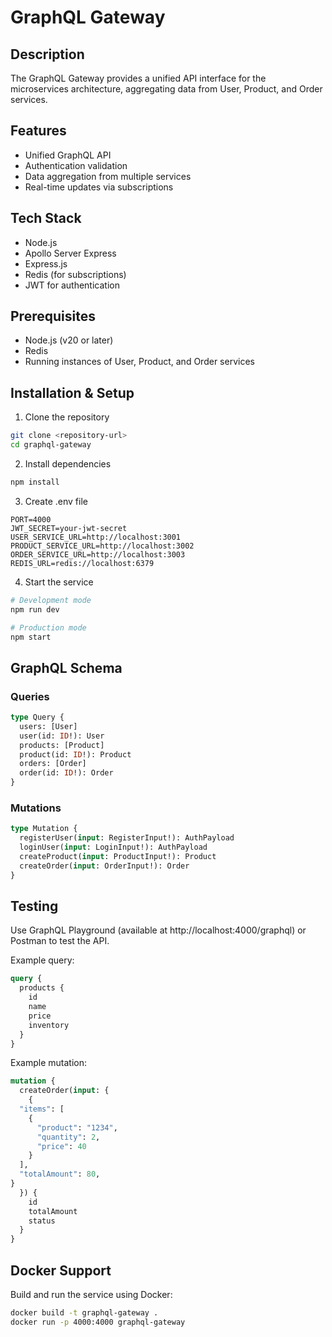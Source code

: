 # GraphQL Gateway

## Description
The GraphQL Gateway provides a unified API interface for the microservices architecture, aggregating data from User, Product, and Order services.

## Features
- Unified GraphQL API
- Authentication validation
- Data aggregation from multiple services
- Real-time updates via subscriptions

## Tech Stack
- Node.js
- Apollo Server Express
- Express.js
- Redis (for subscriptions)
- JWT for authentication

## Prerequisites
- Node.js (v20 or later)
- Redis
- Running instances of User, Product, and Order services

## Installation & Setup

1. Clone the repository
```bash
git clone <repository-url>
cd graphql-gateway
```

2. Install dependencies
```bash
npm install
```

3. Create .env file
```env
PORT=4000
JWT_SECRET=your-jwt-secret
USER_SERVICE_URL=http://localhost:3001
PRODUCT_SERVICE_URL=http://localhost:3002
ORDER_SERVICE_URL=http://localhost:3003
REDIS_URL=redis://localhost:6379
```

4. Start the service
```bash
# Development mode
npm run dev

# Production mode
npm start
```

## GraphQL Schema

### Queries
```graphql
type Query {
  users: [User]
  user(id: ID!): User
  products: [Product]
  product(id: ID!): Product
  orders: [Order]
  order(id: ID!): Order
}
```

### Mutations
```graphql
type Mutation {
  registerUser(input: RegisterInput!): AuthPayload
  loginUser(input: LoginInput!): AuthPayload
  createProduct(input: ProductInput!): Product
  createOrder(input: OrderInput!): Order
}
```

## Testing
Use GraphQL Playground (available at http://localhost:4000/graphql) or Postman to test the API.

Example query:
```graphql
query {
  products {
    id
    name
    price
    inventory
  }
}
```

Example mutation:
```graphql
mutation {
  createOrder(input: {
    {
  "items": [
    {
      "product": "1234",
      "quantity": 2,
      "price": 40
    }
  ],
  "totalAmount": 80,
}
  }) {
    id
    totalAmount
    status
  }
}
```

## Docker Support
Build and run the service using Docker:
```bash
docker build -t graphql-gateway .
docker run -p 4000:4000 graphql-gateway
```
